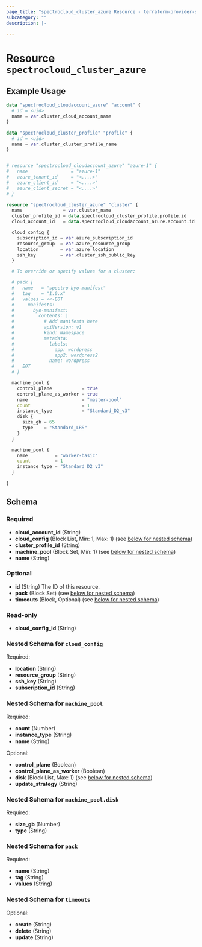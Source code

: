 ```yaml
---
page_title: "spectrocloud_cluster_azure Resource - terraform-provider-spectrocloud"
subcategory: ""
description: |-
  
---
```


# Resource `spectrocloud_cluster_azure`



## Example Usage

```terraform
data "spectrocloud_cloudaccount_azure" "account" {
  # id = <uid>
  name = var.cluster_cloud_account_name
}

data "spectrocloud_cluster_profile" "profile" {
  # id = <uid>
  name = var.cluster_cluster_profile_name
}


# resource "spectrocloud_cloudaccount_azure" "azure-1" {
#   name                = "azure-1"
#   azure_tenant_id     = "<....>"
#   azure_client_id     = "<....>"
#   azure_client_secret = "<....>"
# }

resource "spectrocloud_cluster_azure" "cluster" {
  name               = var.cluster_name
  cluster_profile_id = data.spectrocloud_cluster_profile.profile.id
  cloud_account_id   = data.spectrocloud_cloudaccount_azure.account.id

  cloud_config {
    subscription_id = var.azure_subscription_id
    resource_group  = var.azure_resource_group
    location        = var.azure_location
    ssh_key         = var.cluster_ssh_public_key
  }

  # To override or specify values for a cluster:

  # pack {
  #   name   = "spectro-byo-manifest"
  #   tag    = "1.0.x"
  #   values = <<-EOT
  #     manifests:
  #       byo-manifest:
  #         contents: |
  #           # Add manifests here
  #           apiVersion: v1
  #           kind: Namespace
  #           metadata:
  #             labels:
  #               app: wordpress
  #               app2: wordpress2
  #             name: wordpress
  #   EOT
  # }

  machine_pool {
    control_plane           = true
    control_plane_as_worker = true
    name                    = "master-pool"
    count                   = 1
    instance_type           = "Standard_D2_v3"
    disk {
      size_gb = 65
      type    = "Standard_LRS"
    }
  }

  machine_pool {
    name          = "worker-basic"
    count         = 1
    instance_type = "Standard_D2_v3"
  }

}
```

## Schema

### Required

- **cloud_account_id** (String)
- **cloud_config** (Block List, Min: 1, Max: 1) (see [below for nested schema](#nestedblock--cloud_config))
- **cluster_profile_id** (String)
- **machine_pool** (Block Set, Min: 1) (see [below for nested schema](#nestedblock--machine_pool))
- **name** (String)

### Optional

- **id** (String) The ID of this resource.
- **pack** (Block Set) (see [below for nested schema](#nestedblock--pack))
- **timeouts** (Block, Optional) (see [below for nested schema](#nestedblock--timeouts))

### Read-only

- **cloud_config_id** (String)

<a id="nestedblock--cloud_config"></a>
### Nested Schema for `cloud_config`

Required:

- **location** (String)
- **resource_group** (String)
- **ssh_key** (String)
- **subscription_id** (String)


<a id="nestedblock--machine_pool"></a>
### Nested Schema for `machine_pool`

Required:

- **count** (Number)
- **instance_type** (String)
- **name** (String)

Optional:

- **control_plane** (Boolean)
- **control_plane_as_worker** (Boolean)
- **disk** (Block List, Max: 1) (see [below for nested schema](#nestedblock--machine_pool--disk))
- **update_strategy** (String)

<a id="nestedblock--machine_pool--disk"></a>
### Nested Schema for `machine_pool.disk`

Required:

- **size_gb** (Number)
- **type** (String)



<a id="nestedblock--pack"></a>
### Nested Schema for `pack`

Required:

- **name** (String)
- **tag** (String)
- **values** (String)


<a id="nestedblock--timeouts"></a>
### Nested Schema for `timeouts`

Optional:

- **create** (String)
- **delete** (String)
- **update** (String)


